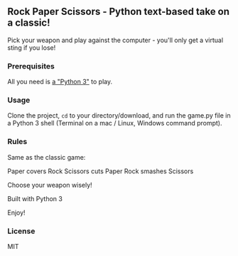 ## Rock Paper Scissors - Python text-based take on a classic!

Pick your weapon and play against the computer - you'll only get a virtual sting if you lose!

### Prerequisites

All you need is [a "Python 3"](https://python.org)  to play.

### Usage
Clone the project, <code>cd</code> to your directory/download, and run the game.py file in a Python 3 shell (Terminal on a mac / Linux, Windows command prompt).

### Rules
Same as the classic game:

Paper covers Rock  Scissors cuts Paper  Rock smashes Scissors

Choose your weapon wisely!

Built with Python 3

Enjoy!

### License 
MIT
